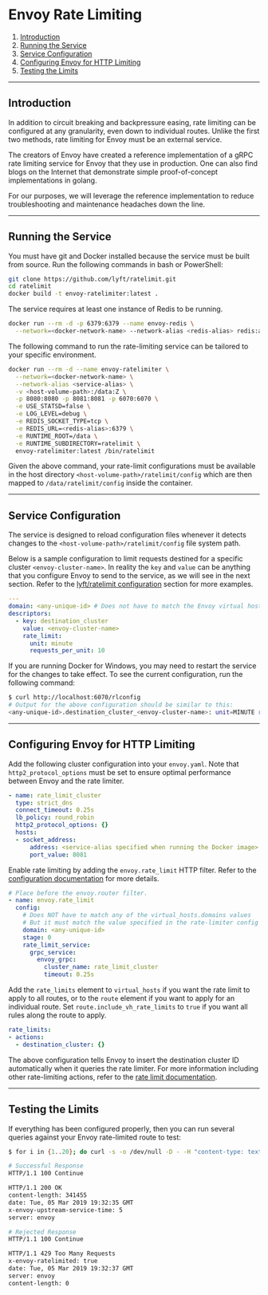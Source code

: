 # Envoy Rate Limiting

1. [Introduction](#introduction)  
2. [Running the Service](#running-the-service)  
3. [Service Configuration](#service-configuration)  
4. [Configuring Envoy for HTTP Limiting](#configuring-envoy-for-http-limiting)
5. [Testing the Limits](#testing-the-limits)

---------------
## Introduction

In addition to circuit breaking and backpressure easing, rate limiting can be configured at any granularity, even down to individual routes. Unlike the first two methods, rate limiting for Envoy must be an external service.

The creators of Envoy have created a reference implementation of a gRPC rate limiting service for Envoy that they use in production. One can also find blogs on the Internet that demonstrate simple proof-of-concept implementations in golang.

For our purposes, we will leverage the reference implementation to reduce troubleshooting and maintenance headaches down the line.

-----------------------
## Running the Service

You must have git and Docker installed because the service must be built from source. Run the following commands in bash or PowerShell:

```bash
git clone https://github.com/lyft/ratelimit.git
cd ratelimit
docker build -t envoy-ratelimiter:latest .
```

The service requires at least one instance of Redis to be running.

```bash
docker run --rm -d -p 6379:6379 --name envoy-redis \
  --network=<docker-network-name> --network-alias <redis-alias> redis:alpine
```

The following command to run the rate-limiting service can be tailored to your specific environment.

```bash
docker run --rm -d --name envoy-ratelimiter \
  --network=<docker-network-name> \
  --network-alias <service-alias> \
  -v <host-volume-path>:/data:Z \
  -p 8080:8080 -p 8081:8081 -p 6070:6070 \
  -e USE_STATSD=false \
  -e LOG_LEVEL=debug \
  -e REDIS_SOCKET_TYPE=tcp \
  -e REDIS_URL=<redis-alias>:6379 \
  -e RUNTIME_ROOT=/data \
  -e RUNTIME_SUBDIRECTORY=ratelimit \
  envoy-ratelimiter:latest /bin/ratelimit
```

Given the above command, your rate-limit configurations must be available in the host directory ```<host-volume-path>/ratelimit/config``` which are then mapped to ```/data/ratelimit/config``` inside the container.


------------------------
## Service Configuration

The service is designed to reload configuration files whenever it detects changes to the ```<host-volume-path>/ratelimit/config``` file system path.

Below is a sample configuration to limit requests destined for a specific cluster ```<envoy-cluster-name>```. In reality the ```key``` and ```value``` can be anything that you configure Envoy to send to the service, as we will see in the next section. Refer to the [lyft/ratelimit configuration](https://github.com/lyft/ratelimit#configuration) section for more examples.

```yaml
---
domain: <any-unique-id> # Does not have to match the Envoy virtual host values
descriptors:
  - key: destination_cluster
    value: <envoy-cluster-name>
    rate_limit:
      unit: minute
      requests_per_unit: 10
```

If you are running Docker for Windows, you may need to restart the service for the changes to take effect. To see the current configuration, run the following command:

```bash
$ curl http://localhost:6070/rlconfig
# Output for the above configuration should be similar to this:
<any-unique-id>.destination_cluster_<envoy-cluster-name>: unit=MINUTE requests_per_unit=10
```


--------------------------------------
## Configuring Envoy for HTTP Limiting

Add the following cluster configuration into your ```envoy.yaml```. Note that ```http2_protocol_options``` must be set to ensure optimal performance between Envoy and the rate limiter.

```yaml
- name: rate_limit_cluster
  type: strict_dns
  connect_timeout: 0.25s
  lb_policy: round_robin
  http2_protocol_options: {}
  hosts:
  - socket_address:
      address: <service-alias specified when running the Docker image>
      port_value: 8081
```

Enable rate limiting by adding the ```envoy.rate_limit``` HTTP filter. Refer to the [configuration documentation](https://www.envoyproxy.io/docs/envoy/latest/api-v2/config/filter/http/rate_limit/v2/rate_limit.proto#config-filter-http-rate-limit-v2-ratelimit) for more details.

```yaml
# Place before the envoy.router filter.
- name: envoy.rate_limit
  config:
    # Does NOT have to match any of the virtual_hosts.domains values
    # But it must match the value specified in the rate-limiter config
    domain: <any-unique-id>
    stage: 0
    rate_limit_service:
      grpc_service:
        envoy_grpc:
          cluster_name: rate_limit_cluster
          timeout: 0.25s
```

Add the ```rate_limits``` element to ```virtual_hosts``` if you want the rate limit to apply to all routes, or to the ```route``` element if you want to apply for an individual route. Set ```route.include_vh_rate_limits``` to ```true``` if you want all rules along the route to apply.

```yaml
rate_limits:
- actions:
  - destination_cluster: {}
```

The above configuration tells Envoy to insert the destination cluster ID automatically when it queries the rate limiter. For more information including other rate-limiting actions, refer to the [rate limit documentation](https://www.envoyproxy.io/docs/envoy/latest/api-v2/api/v2/route/route.proto#envoy-api-msg-route-ratelimit).


---------------------
## Testing the Limits

If everything has been configured properly, then you can run several queries against your Envoy rate-limited route to test:

```bash
$ for i in {1..20}; do curl -s -o /dev/null -D - -H "content-type: text/xml" -d "@test/bigsoap.xml" http://localhost:8000/xmlproxy/ws/3.4.1/manageContact; done

# Successful Response
HTTP/1.1 100 Continue

HTTP/1.1 200 OK
content-length: 341455
date: Tue, 05 Mar 2019 19:32:35 GMT
x-envoy-upstream-service-time: 5
server: envoy

# Rejected Response
HTTP/1.1 100 Continue

HTTP/1.1 429 Too Many Requests
x-envoy-ratelimited: true
date: Tue, 05 Mar 2019 19:32:37 GMT
server: envoy
content-length: 0
```
